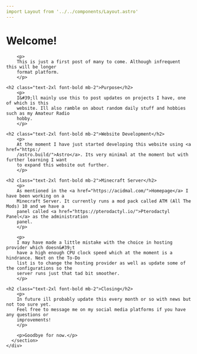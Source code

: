 ```yaml
---
import Layout from '../../components/Layout.astro'
---
```


<Layout title="Blog | AcidMal">
  <div class="max-w-4xl mx-auto">
     <h1 class="text-4xl font-bold mb-8">﻿Welcome!</h1>
	<div class="grid gap-8">
	   <section class="bg-white dark:bg-gray-800 p-6 rounded-lg shadow-lg"

		<p>
		This is just a first post of many to come. Although infrequent this will be longer
		format platform.
		</p>

	<h2 class="text-2xl font-bold mb-2">Purpose</h2>
		<p>
		I&#39;ll mainly use this to post updates on projects I have, one of which is this
		website. Ill also ramble on about random daily stuff and hobbies such as my Amateur Radio
		hobby.
		</p>

	<h2 class="text-2xl font-bold mb-2">Website Development</h2>
		<p>
		At the moment I have just started developing this website using <a href="https:/
		/astro.build/">Astro</a>. Its very minimal at the moment but with further learning I want
		to expand this website out further.
		</p>

	<h2 class="text-2xl font-bold mb-2">Minecraft Server</h2>
		<p>
		As mentioned in the <a href="https://acidmal.com/">Homepage</a> I have been working on a
		Minecraft Server. It currently runs a mod pack called ATM (All The Mods) 10 and we have a
		panel called <a href="https://pterodactyl.io/">Pterodactyl Panel</a> as the administration
		panel.
		</p>

		<p>
		I may have made a little mistake with the choice in hosting provider which doesn&#39;t
		have a high enough CPU clock speed which at the moment is a hindrance. Next on the To-Do
		list is to change the hosting provider as well as update some of the configurations so the
		server runs just that tad bit smoother.
		</p>

	<h2 class="text-2xl font-bold mb-2">Closing</h2>
		<p>
		In future ill probably update this every month or so with news but not too sure yet.
		Feel free to message me on my social media platforms if you have any questions or
		improvements!
		</p>
		
		<p>Goodbye for now.</p>
      </section>
    </div>
  </div>
</Layout>

